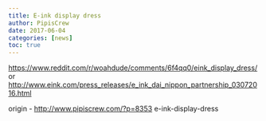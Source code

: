 ```yaml
---
title: E-ink display dress
author: PipisCrew
date: 2017-06-04
categories: [news]
toc: true
---
```


https://www.reddit.com/r/woahdude/comments/6f4qq0/eink_display_dress/
or
http://www.eink.com/press_releases/e_ink_dai_nippon_partnership_03072016.html

origin - http://www.pipiscrew.com/?p=8353 e-ink-display-dress